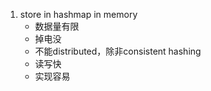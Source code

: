 1. store in hashmap in memory
   - 数据量有限
   - 掉电没
   - 不能distributed，除非consistent hashing
   - 读写快
   - 实现容易